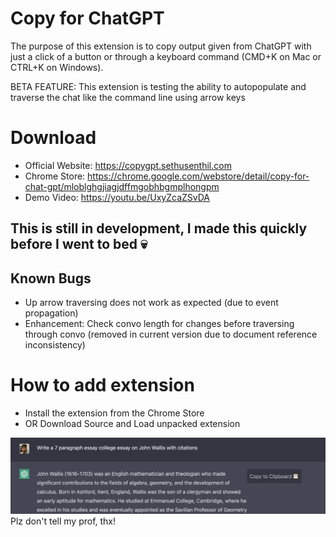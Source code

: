 # Copy for ChatGPT
The purpose of this extension is to copy output given from ChatGPT with just a click of a button or through a keyboard command (CMD+K on Mac or CTRL+K on Windows).

BETA FEATURE: This extension is testing the ability to autopopulate and traverse the chat like the command line using arrow keys

# Download
- Official Website: https://copygpt.sethusenthil.com
- Chrome Store: https://chrome.google.com/webstore/detail/copy-for-chat-gpt/mloblghgjiagjdffmgobhbgmplhongpm
- Demo Video: https://youtu.be/UxyZcaZSvDA

## This is still in development, I made this quickly before I went to bed 💀
## Known Bugs
- Up arrow traversing does not work as expected (due to event propagation)
- Enhancement: Check convo length for changes before traversing through convo (removed in current version due to document reference inconsistency)

# How to add extension
- Install the extension from the Chrome Store
- OR Download Source and Load unpacked extension

![Preview](media/demo.png)
Plz don't tell my prof, thx!